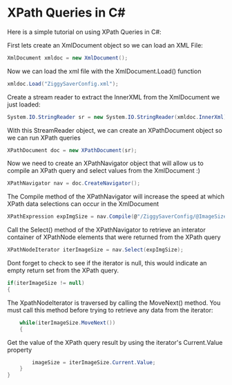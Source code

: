 # XPath Queries in C#


Here is a simple tutorial on using XPath Queries in C#: 

First lets create an XmlDocument object so we can load an XML File: 

```csharp
XmlDocument xmldoc = new XmlDocument();
```


Now we can load the xml file with the XmlDocument.Load() function 

```csharp
xmldoc.Load("ZiggySaverConfig.xml");
```


Create a stream reader to extract the InnerXML from the XmlDocument we just loaded: 

```csharp
System.IO.StringReader sr = new System.IO.StringReader(xmldoc.InnerXml);
```


With this StreamReader object, we can create an XPathDocument object so we can run XPath queries 

```csharp
XPathDocument doc = new XPathDocument(sr);
```


Now we need to create an XPathNavigator object that will allow us to compile an XPath query and select values from the XmlDocument :) 

```csharp
XPathNavigator nav = doc.CreateNavigator(); 
```


The Compile method of the XPathNavigator will increase the speed at which XPath data selections can occur in the XmlDocument 

```csharp
XPathExpression expImgSize = nav.Compile(@"/ZiggySaverConfig/@ImageSize");
```


Call the Select() method of the XPathNavigator to retrieve an interator container of XPathNode elements that were returned from the XPath query 

```csharp
XPathNodeIterator iterImageSize = nav.Select(expImgSize);
```


Dont forget to check to see if the iterator is null, this would indicate an empty return set from the XPath query. 

```csharp
if(iterImageSize != null)
{
```


The XpathNodeIterator is traversed by calling the MoveNext() method. 
You must call this method before trying to retrieve any data from the iterator: 

```csharp
    while(iterImageSize.MoveNext())
    {
```


Get the value of the XPath query result by using the iterator's Current.Value property 


```csharp
        imageSize = iterImageSize.Current.Value;
    }
}
```